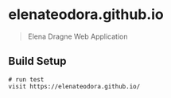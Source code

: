 # elenateodora.github.io

> Elena Dragne Web Application

## Build Setup

```
# run test
visit https://elenateodora.github.io/
```
